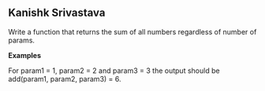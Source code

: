 ##

## Kanishk Srivastava

Write a function that returns the sum of all numbers regardless of number of params.

**Examples**

For param1 = 1, param2 = 2 and param3 = 3 the output should be add(param1, param2, param3) = 6.
